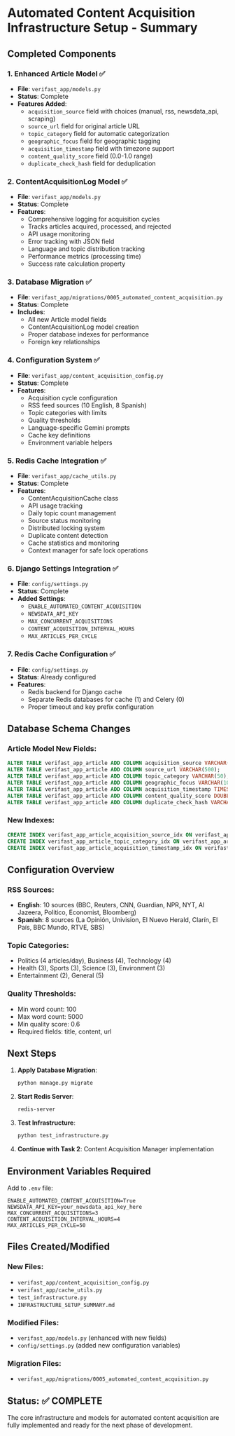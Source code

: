 # Automated Content Acquisition Infrastructure Setup - Summary

## Completed Components

### 1. Enhanced Article Model ✅
- **File**: `verifast_app/models.py`
- **Status**: Complete
- **Features Added**:
  - `acquisition_source` field with choices (manual, rss, newsdata_api, scraping)
  - `source_url` field for original article URL
  - `topic_category` field for automatic categorization
  - `geographic_focus` field for geographic tagging
  - `acquisition_timestamp` field with timezone support
  - `content_quality_score` field (0.0-1.0 range)
  - `duplicate_check_hash` field for deduplication

### 2. ContentAcquisitionLog Model ✅
- **File**: `verifast_app/models.py`
- **Status**: Complete
- **Features**:
  - Comprehensive logging for acquisition cycles
  - Tracks articles acquired, processed, and rejected
  - API usage monitoring
  - Error tracking with JSON field
  - Language and topic distribution tracking
  - Performance metrics (processing time)
  - Success rate calculation property

### 3. Database Migration ✅
- **File**: `verifast_app/migrations/0005_automated_content_acquisition.py`
- **Status**: Complete
- **Includes**:
  - All new Article model fields
  - ContentAcquisitionLog model creation
  - Proper database indexes for performance
  - Foreign key relationships

### 4. Configuration System ✅
- **File**: `verifast_app/content_acquisition_config.py`
- **Status**: Complete
- **Features**:
  - Acquisition cycle configuration
  - RSS feed sources (10 English, 8 Spanish)
  - Topic categories with limits
  - Quality thresholds
  - Language-specific Gemini prompts
  - Cache key definitions
  - Environment variable helpers

### 5. Redis Cache Integration ✅
- **File**: `verifast_app/cache_utils.py`
- **Status**: Complete
- **Features**:
  - ContentAcquisitionCache class
  - API usage tracking
  - Daily topic count management
  - Source status monitoring
  - Distributed locking system
  - Duplicate content detection
  - Cache statistics and monitoring
  - Context manager for safe lock operations

### 6. Django Settings Integration ✅
- **File**: `config/settings.py`
- **Status**: Complete
- **Added Settings**:
  - `ENABLE_AUTOMATED_CONTENT_ACQUISITION`
  - `NEWSDATA_API_KEY`
  - `MAX_CONCURRENT_ACQUISITIONS`
  - `CONTENT_ACQUISITION_INTERVAL_HOURS`
  - `MAX_ARTICLES_PER_CYCLE`

### 7. Redis Cache Configuration ✅
- **File**: `config/settings.py`
- **Status**: Already configured
- **Features**:
  - Redis backend for Django cache
  - Separate Redis databases for cache (1) and Celery (0)
  - Proper timeout and key prefix configuration

## Database Schema Changes

### Article Model New Fields:
```sql
ALTER TABLE verifast_app_article ADD COLUMN acquisition_source VARCHAR(50) DEFAULT 'manual';
ALTER TABLE verifast_app_article ADD COLUMN source_url VARCHAR(500);
ALTER TABLE verifast_app_article ADD COLUMN topic_category VARCHAR(50);
ALTER TABLE verifast_app_article ADD COLUMN geographic_focus VARCHAR(100);
ALTER TABLE verifast_app_article ADD COLUMN acquisition_timestamp TIMESTAMP WITH TIME ZONE;
ALTER TABLE verifast_app_article ADD COLUMN content_quality_score DOUBLE PRECISION DEFAULT 0.0;
ALTER TABLE verifast_app_article ADD COLUMN duplicate_check_hash VARCHAR(64);
```

### New Indexes:
```sql
CREATE INDEX verifast_app_article_acquisition_source_idx ON verifast_app_article (acquisition_source);
CREATE INDEX verifast_app_article_topic_category_idx ON verifast_app_article (topic_category);
CREATE INDEX verifast_app_article_acquisition_timestamp_idx ON verifast_app_article (acquisition_timestamp);
```

## Configuration Overview

### RSS Sources:
- **English**: 10 sources (BBC, Reuters, CNN, Guardian, NPR, NYT, Al Jazeera, Politico, Economist, Bloomberg)
- **Spanish**: 8 sources (La Opinión, Univision, El Nuevo Herald, Clarín, El País, BBC Mundo, RTVE, SBS)

### Topic Categories:
- Politics (4 articles/day), Business (4), Technology (4)
- Health (3), Sports (3), Science (3), Environment (3)
- Entertainment (2), General (5)

### Quality Thresholds:
- Min word count: 100
- Max word count: 5000
- Min quality score: 0.6
- Required fields: title, content, url

## Next Steps

1. **Apply Database Migration**:
   ```bash
   python manage.py migrate
   ```

2. **Start Redis Server**:
   ```bash
   redis-server
   ```

3. **Test Infrastructure**:
   ```bash
   python test_infrastructure.py
   ```

4. **Continue with Task 2**: Content Acquisition Manager implementation

## Environment Variables Required

Add to `.env` file:
```env
ENABLE_AUTOMATED_CONTENT_ACQUISITION=True
NEWSDATA_API_KEY=your_newsdata_api_key_here
MAX_CONCURRENT_ACQUISITIONS=3
CONTENT_ACQUISITION_INTERVAL_HOURS=4
MAX_ARTICLES_PER_CYCLE=50
```

## Files Created/Modified

### New Files:
- `verifast_app/content_acquisition_config.py`
- `verifast_app/cache_utils.py`
- `test_infrastructure.py`
- `INFRASTRUCTURE_SETUP_SUMMARY.md`

### Modified Files:
- `verifast_app/models.py` (enhanced with new fields)
- `config/settings.py` (added new configuration variables)

### Migration Files:
- `verifast_app/migrations/0005_automated_content_acquisition.py`

## Status: ✅ COMPLETE

The core infrastructure and models for automated content acquisition are fully implemented and ready for the next phase of development.